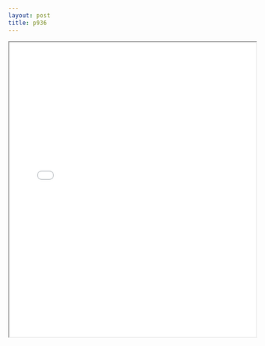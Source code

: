 ```yaml
---
layout: post
title: p936
---
```


<div class="pdf-container">
<iframe src="/ea/assets/pdfs/hock/p936.pdf" height="600" width="100%" allowFullScreen="true"></iframe>
</div>


